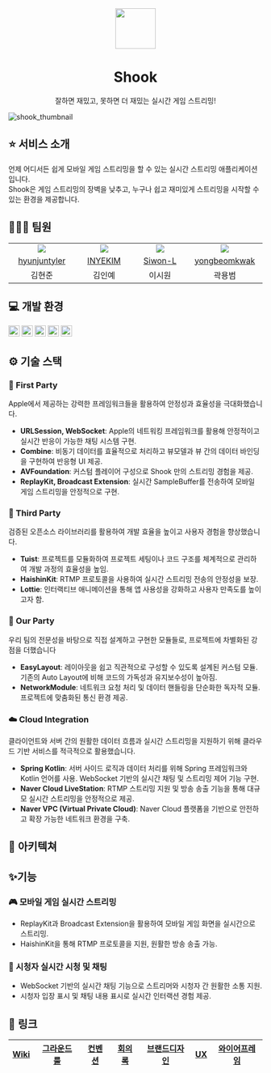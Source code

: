 <div align="center">
<img width = "80" src="https://github.com/user-attachments/assets/89e83a64-37f4-4848-aebc-f26f8031e645">

# Shook
잘하면 재밌고, 못하면 더 재밌는 실시간 게임 스트리밍!

</div>

![shook_thumbnail](https://github.com/user-attachments/assets/ae77a4c5-0f33-458c-b61b-6249d26a7a5d)

## ⭐️ 서비스 소개
언제 어디서든 쉽게 모바일 게임 스트리밍을 할 수 있는 실시간 스트리밍 애플리케이션입니다.  
Shook은 게임 스트리밍의 장벽을 낮추고, 누구나 쉽고 재미있게 스트리밍을 시작할 수 있는 환경을 제공합니다.

## 🧑🏻‍💻 팀원

<table>
  <tr align=center>
    <td width="160px"><img src="https://avatars.githubusercontent.com/u/120548537?v=4"></td>
    <td width="160px"><img src="https://avatars.githubusercontent.com/u/131857557?v=4"></td>
    <td width="160px"><img src="https://avatars.githubusercontent.com/u/91936941?v=4"></td>
    <td width="160px"><img src="https://avatars.githubusercontent.com/u/48616183?v=4"></td>
  </tr>
  <tr align=center>
    <td width="160px"><a href="https://github.com/hyunjuntyler">hyunjuntyler</a></td>
    <td width="160px"><a href="https://github.com/INYEKIM">INYEKIM</a></td>
    <td width="160px"><a href="https://github.com/Siwon-L">Siwon-L</a></td>
    <td width="160px"><a href="https://github.com/yongbeomkwak">yongbeomkwak</a></td>
  </tr>
  <tr align=center>
    <td width="160px">김현준</td>
    <td width="160px">김인예</td>
    <td width="160px">이시원</td>
    <td width="160px">곽용범</td>
  </tr>
</table>

## 💻 개발 환경

<img height="22" src="https://img.shields.io/badge/iOS-16.0+-lightgray"> <img height="22" src="https://img.shields.io/badge/Xcode-16.1-skyblue"> <img height="22" src="https://img.shields.io/badge/Swift-5-orange"> <img height="22" src="https://img.shields.io/badge/Platform-iOS-lightgreen"> <img height="22" src="https://img.shields.io/badge/Tuist-4.12.1-blueviolet">

## ⚙️ 기술 스택

### 🍎 First Party
Apple에서 제공하는 강력한 프레임워크들을 활용하여 안정성과 효율성을 극대화했습니다.
- **URLSession, WebSocket**: Apple의 네트워킹 프레임워크를 활용해 안정적이고 실시간 반응이 가능한 채팅 시스템 구현.
- **Combine**: 비동기 데이터를 효율적으로 처리하고 뷰모델과 뷰 간의 데이터 바인딩을 구현하여 반응형 UI 제공.
- **AVFoundation**: 커스텀 플레이어 구성으로 Shook 만의 스트리밍 경험을 제공.
- **ReplayKit, Broadcast Extension**: 실시간 SampleBuffer를 전송하여 모바일 게임 스트리밍을 안정적으로 구현.

### 🍏 Third Party
검증된 오픈소스 라이브러리를 활용하여 개발 효율을 높이고 사용자 경험을 향상했습니다.
- **Tuist**: 프로젝트를 모듈화하여 프로젝트 세팅이나 코드 구조를 체계적으로 관리하여 개발 과정의 효율성을 높임.
- **HaishinKit**: RTMP 프로토콜을 사용하여 실시간 스트리밍 전송의 안정성을 보장.
- **Lottie**: 인터랙티브 애니메이션을 통해 앱 사용성을 강화하고 사용자 만족도를 높이고자 함.

### 🎈 Our Party
우리 팀의 전문성을 바탕으로 직접 설계하고 구현한 모듈들로, 프로젝트에 차별화된 강점을 더했습니다
- **EasyLayout**: 레이아웃을 쉽고 직관적으로 구성할 수 있도록 설계된 커스텀 모듈. 기존의 Auto Layout에 비해 코드의 가독성과 유지보수성이 높아짐.
- **NetworkModule**: 네트워크 요청 처리 및 데이터 핸들링을 단순화한 독자적 모듈. 프로젝트에 맞춤화된 통신 환경 제공.

### ☁️ Cloud Integration
클라이언트와 서버 간의 원활한 데이터 흐름과 실시간 스트리밍을 지원하기 위해 클라우드 기반 서비스를 적극적으로 활용했습니다.
- **Spring Kotlin**: 서버 사이드 로직과 데이터 처리를 위해 Spring 프레임워크와 Kotlin 언어를 사용. WebSocket 기반의 실시간 채팅 및 스트리밍 제어 기능 구현.
- **Naver Cloud LiveStation**: RTMP 스트리밍 지원 및 방송 송출 기능을 통해 대규모 실시간 스트리밍을 안정적으로 제공.
- **Naver VPC (Virtual Private Cloud)**: Naver Cloud 플랫폼을 기반으로 안전하고 확장 가능한 네트워크 환경을 구축.

## 🚧 아키텍쳐



## ✨기능

### 🎮 모바일 게임 실시간 스트리밍
- ReplayKit과 Broadcast Extension을 활용하여 모바일 게임 화면을 실시간으로 스트리밍.
- HaishinKit을 통해 RTMP 프로토콜을 지원, 원활한 방송 송출 가능.

### 💬 시청자 실시간 시청 및 채팅
- WebSocket 기반의 실시간 채팅 기능으로 스트리머와 시청자 간 원활한 소통 지원.
- 시청자 입장 표시 및 채팅 내용 표시로 실시간 인터랙션 경험 제공.

## 📝 링크

[Wiki](https://github.com/boostcampwm-2024/iOS08-Shook/wiki) | [그라운드 룰](https://github.com/boostcampwm-2024/iOS08-Shook/wiki/그라운드-룰) | [컨벤션](https://github.com/boostcampwm-2024/iOS08-Shook/wiki/깃-컨벤션) | [회의록](https://glacier-clerk-ea2.notion.site/12d3e69869be8084b1a2ca866607aa81?v=12d3e69869be80108898000c1d413efd&pvs=4) | [브랜드디자인](https://github.com/boostcampwm-2024/iOS08-Shook/wiki/BI) | [UX](https://github.com/boostcampwm-2024/iOS08-Shook/wiki/UX) | [와이어프레임](https://www.figma.com/design/hkrLldcqJ3roPELQa2TSib/Shook?node-id=0-1&t=xLGZhOqOlpR9fV2s-1) |
| -- | -- | -- | -- | -- | -- | -- |
